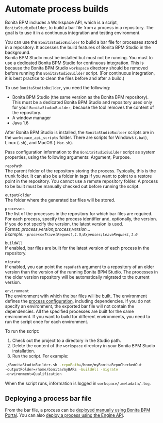 # Automate process builds

Bonita BPM includes a Workspace API, which is a script, `BonitaStudioBuilder`, to build a bar file from a process in a repository. 
The goal is to use it in a continuous integration and testing environment. 

You can use the `BonitaStudioBuilder` to build a bar file for processes stored in a repository. It accesses the build features of Bonita BPM Studio in the background.   
Bonita BPM Studio must be installed but must not be running. You must to use a dedicated Bonita BPM Studio for continuous integration.
This is because the Bonita BPM Studio `workspace` directory should be removed before running the `BonitaStudioBuilder` script. 
(For continuous integration, it is best practice to clean the files before and after a build.)

To use `BonitaStudioBuilder`, you need the following:

* Bonita BPM Studio (the same version as the Bonita BPM repository). This must be a dedicated Bonita BPM Studio and repository used only for your `BonitaStudioBuilder`, because the tool removes the content of the repository.
* A window manager
* Java 1.6

After Bonita BPM Studio is installed, the `BonitaStudioBuilder` scripts are in the `workspace_api_scripts` folder. 
There are scripts for Windows (`.bat`), Linux (`.sh`), and MacOS (`_Mac.sh`).

Pass configuration information to the `BonitaStudioBuilder` script as system properties, using the following arguments: Argument, Purpose.

`repoPath`   
The parent folder of the repository storing the process. Typically, this is the trunk folder. It can also be a folder in tags if you want to point to a restore point in the repository. 
You cannot use a remote repository folder. A process to be built must be manually checked out before running the script.

`outputFolder`  
The folder where the generated bar files will be stored.

`processes`  
The list of the processes in the repository for which bar files are required. For each process, specify the process identifier and, optionally, the version. If you do not specify the version, the latest version is used.   
Format: _process_,_version;_process_,_version_...  
Example: `-process=TravelRequest,1.5;Expenses;LeaveRequest,1.0`_

`buildAll`  
If enabled, bar files are built for the latest version of each process in the repository.

`migrate`  
If enabled, you can point the `repoPath` argument to a repository of an older version than the version of the running Bonita BPM Studio. The processes in the older version repository will be automatically migrated to the current version.

`environment`  
The [environment](environments.md) with which the bar files will be built. The environment defines the [process configuration](configuring-a-process.md), including dependencies. If you do not specify an environment, the exported bar file will not contain the dependencies. All the specified processes are built for the same environment. If you want to build for different environments, you need to run the script once for each environment.

To run the script:

1. Check out the project to a directory in the Studio path.
2. Delete the content of the `workspace` directory in your Bonita BPM Studio installation.
3. Run the script. For example:
```bash
./BonitaStudioBuilder.sh -repoPath=/home/myBonitaRepoCheckedOut
-outputFolder=/home/bonita/myBARs -buildAll -migrate 
-environment=Qualification
```

When the script runs, information is logged in `workspace/.metadata/.log`.

## Deploying a process bar file

From the bar file, a process can be [deployed manually using Bonita BPM Portal](processes.md). 
You can also [deploy a process using the Engine API](manage-a-process.md).
